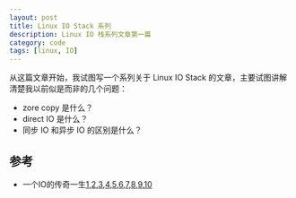 ```yaml
---
layout: post
title: Linux IO Stack 系列
description: Linux IO 栈系列文章第一篇
category: code
tags: [linux, IO]
---
```

从这篇文章开始，我试图写一个系列关于 Linux IO Stack 的文章，主要试图讲解清楚我以前似是而非的几个问题：

- zore copy 是什么？
- direct IO 是什么？
- 同步 IO 和异步 IO 的区别是什么？

## 参考

- 一个IO的传奇一生[1],[2],[3],[4],[5],[6],[7],[8],[9],[10]

[-10]:   	 http://hushi55.github.io/  "-10"
[1]:    	 http://alanwu.blog.51cto.com/3652632/1286553   "1"
[2]:    	 http://alanwu.blog.51cto.com/3652632/1286809	"2"
[3]:    	 http://alanwu.blog.51cto.com/3652632/1287592	"3"
[4]:    	 http://alanwu.blog.51cto.com/3652632/1288838	"4"
[5]:    	 http://alanwu.blog.51cto.com/3652632/1294034	"5"
[6]:    	 http://alanwu.blog.51cto.com/3652632/1294332	"6"
[7]:    	 http://alanwu.blog.51cto.com/3652632/1357875	"7"
[8]:    	 http://alanwu.blog.51cto.com/3652632/1391156	"8"
[9]:    	 http://alanwu.blog.51cto.com/3652632/1393068	"9"
[10]:    	 http://alanwu.blog.51cto.com/3652632/1393078	"10"
